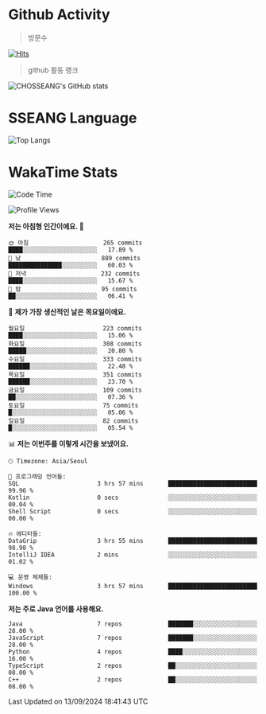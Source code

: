 <!--
**CHOSSEANG/CHOSSEANG** is a ✨ _special_ ✨ repository because its `README.md` (this file) appears on your GitHub profile.

Here are some ideas to get you started:

- 🔭 I’m currently working on ...
- 🌱 I’m currently learning ...
- 👯 I’m looking to collaborate on ...
- 🤔 I’m looking for help with ...
- 💬 Ask me about ...
- 📫 How to reach me: ...
- 😄 Pronouns: ...
- ⚡ Fun fact: ...
-->

# Github Activity
> 방문수

[![Hits](https://hits.seeyoufarm.com/api/count/incr/badge.svg?url=https%3A%2F%2Fgithub.com%2FCHOSSEANG&count_bg=%238AED3E&title_bg=%23495358&icon=electron.svg&icon_color=%23E7E7E7&title=CHOSSEANG&edge_flat=false)](https://hits.seeyoufarm.com)
> github 활동 랭크

![CHOSSEANG's GitHub stats](https://github-readme-stats.vercel.app/api?username=CHOSSEANG&show_icons=true&theme=radical)

# SSEANG Language
![Top Langs](https://github-readme-stats.vercel.app/api/top-langs/?username=CHOSSEANG&layout=compact)

# WakaTime Stats

<!--START_SECTION:waka-->
![Code Time](http://img.shields.io/badge/Code%20Time-45%20hrs%2034%20mins-blue)

![Profile Views](http://img.shields.io/badge/Profile%20Views-0-blue)

**저는 아침형 인간이에요. 🐤** 

```text
🌞 아침                     265 commits         ████░░░░░░░░░░░░░░░░░░░░░   17.89 % 
🌆 낮　                     889 commits         ███████████████░░░░░░░░░░   60.03 % 
🌃 저녁                     232 commits         ████░░░░░░░░░░░░░░░░░░░░░   15.67 % 
🌙 밤　                     95 commits          ██░░░░░░░░░░░░░░░░░░░░░░░   06.41 % 
```
📅 **제가 가장 생산적인 날은 목요일이에요.** 

```text
월요일                      223 commits         ████░░░░░░░░░░░░░░░░░░░░░   15.06 % 
화요일                      308 commits         █████░░░░░░░░░░░░░░░░░░░░   20.80 % 
수요일                      333 commits         ██████░░░░░░░░░░░░░░░░░░░   22.48 % 
목요일                      351 commits         ██████░░░░░░░░░░░░░░░░░░░   23.70 % 
금요일                      109 commits         ██░░░░░░░░░░░░░░░░░░░░░░░   07.36 % 
토요일                      75 commits          █░░░░░░░░░░░░░░░░░░░░░░░░   05.06 % 
일요일                      82 commits          █░░░░░░░░░░░░░░░░░░░░░░░░   05.54 % 
```


📊 **저는 이번주를 이렇게 시간을 보냈어요.** 

```text
🕑︎ Timezone: Asia/Seoul

💬 프로그래밍 언어들: 
SQL                      3 hrs 57 mins       █████████████████████████   99.96 % 
Kotlin                   0 secs              ░░░░░░░░░░░░░░░░░░░░░░░░░   00.04 % 
Shell Script             0 secs              ░░░░░░░░░░░░░░░░░░░░░░░░░   00.00 % 

🔥 에디터들: 
DataGrip                 3 hrs 55 mins       █████████████████████████   98.98 % 
IntelliJ IDEA            2 mins              ░░░░░░░░░░░░░░░░░░░░░░░░░   01.02 % 

💻 운영 체제들: 
Windows                  3 hrs 57 mins       █████████████████████████   100.00 % 
```

**저는 주로 Java 언어를 사용해요.** 

```text
Java                     7 repos             ███████░░░░░░░░░░░░░░░░░░   28.00 % 
JavaScript               7 repos             ███████░░░░░░░░░░░░░░░░░░   28.00 % 
Python                   4 repos             ████░░░░░░░░░░░░░░░░░░░░░   16.00 % 
TypeScript               2 repos             ██░░░░░░░░░░░░░░░░░░░░░░░   08.00 % 
C++                      2 repos             ██░░░░░░░░░░░░░░░░░░░░░░░   08.00 % 
```




 Last Updated on 13/09/2024 18:41:43 UTC
<!--END_SECTION:waka-->
